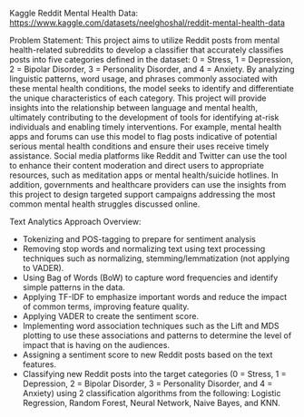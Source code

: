 Kaggle Reddit Mental Health Data: 
https://www.kaggle.com/datasets/neelghoshal/reddit-mental-health-data

Problem Statement: 
This project aims to utilize Reddit posts from mental health-related subreddits to develop a classifier that accurately classifies posts into five categories defined in the dataset: 0 = Stress, 1 = Depression, 2 = Bipolar Disorder, 3 = Personality Disorder, and 4 = Anxiety. By analyzing linguistic patterns, word usage, and phrases commonly associated with these mental health conditions, the model seeks to identify and differentiate the unique characteristics of each category.
This project will provide insights into the relationship between language and mental health, ultimately contributing to the development of tools for identifying at-risk individuals and enabling timely interventions. For example, mental health apps and forums can use this model to flag posts indicative of potential serious mental health conditions and ensure their uses receive timely assistance. Social media platforms like Reddit and Twitter can use the tool to enhance their content moderation and direct users to appropriate resources, such as meditation apps or mental health/suicide hotlines. In addition, governments and healthcare providers can use the insights from this project to design targeted support campaigns addressing the most common mental health struggles discussed online. 

Text Analytics Approach Overview:
- Tokenizing and POS-tagging to prepare for sentiment analysis
- Removing stop words and normalizing text using text processing techniques such as normalizing, stemming/lemmatization (not applying to VADER).
- Using Bag of Words (BoW) to capture word frequencies and identify simple patterns in the data.
- Applying TF-IDF to emphasize important words and reduce the impact of common terms, improving feature quality.
- Applying VADER to create the sentiment score.
- Implementing word association techniques such as the Lift and MDS plotting to use these associations and patterns to determine the level of impact that is having on the audiences.
- Assigning a sentiment score to new Reddit posts based on the text features.
- Classifying new Reddit posts into the target categories (0 = Stress, 1 = Depression, 2 = Bipolar Disorder, 3 = Personality Disorder, and 4 = Anxiety) using 2 classification algorithms from the following: Logistic Regression, Random Forest, Neural Network, Naive Bayes, and KNN. 
